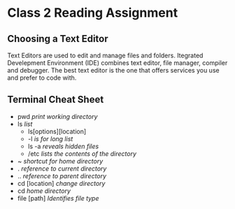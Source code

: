 # Class 2 Reading Assignment

## Choosing a Text Editor

Text Editors are used to edit and manage files and folders. Itegrated Develepment Environment (IDE) combines text editor, file manager, compiler and debugger. The best text editor is the one that offers services you use and prefer to code with.

## Terminal Cheat Sheet

* pwd _print working directory_
* ls _list_
  * ls[options][location]
  * -l _is for long list_
  * ls -a _reveals hidden files_
  * /etc _lists the contents of the directory_
* ~ _shortcut for home directory_
* . _reference to current directory_
* .. _reference to parent directory_
* cd [location] _change directory_
* cd _home directory_
* file [path] _Identifies file type_
